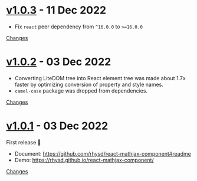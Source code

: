 <a name="v1.0.3"></a>
# [v1.0.3](https://github.com/rhysd/react-mathjax-component/releases/tag/v1.0.3) - 11 Dec 2022

- Fix `react` peer dependency from `^16.0.0` to `>=16.0.0`

[Changes][v1.0.3]


<a name="v1.0.2"></a>
# [v1.0.2](https://github.com/rhysd/react-mathjax-component/releases/tag/v1.0.2) - 03 Dec 2022

- Converting LiteDOM tree into React element tree was made about 1.7x faster by optimizing conversion of property and style names.
- `camel-case` package was dropped from dependencies.

[Changes][v1.0.2]


<a name="v1.0.1"></a>
# [v1.0.1](https://github.com/rhysd/react-mathjax-component/releases/tag/v1.0.1) - 03 Dec 2022

First release :tada:

- Document: https://github.com/rhysd/react-mathjax-component#readme
- Demo: https://rhysd.github.io/react-mathjax-component/

[Changes][v1.0.1]


[v1.0.3]: https://github.com/rhysd/react-mathjax-component/compare/v1.0.2...v1.0.3
[v1.0.2]: https://github.com/rhysd/react-mathjax-component/compare/v1.0.1...v1.0.2
[v1.0.1]: https://github.com/rhysd/react-mathjax-component/tree/v1.0.1

 <!-- Generated by https://github.com/rhysd/changelog-from-release -->
